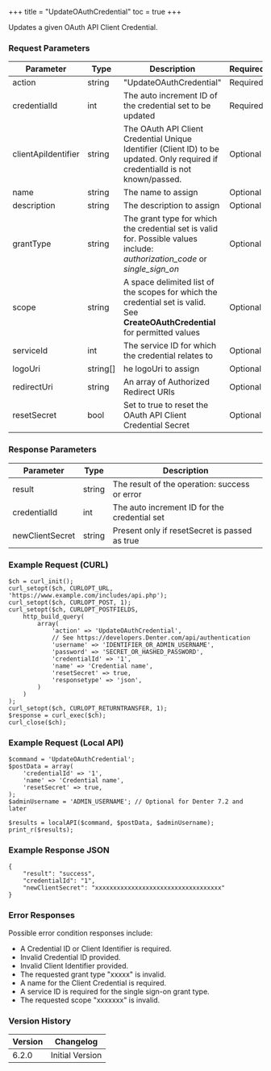 +++
title = "UpdateOAuthCredential"
toc = true
+++

Updates a given OAuth API Client Credential.

### Request Parameters

| Parameter | Type | Description | Required |
| --------- | ---- | ----------- | -------- |
| action | string | "UpdateOAuthCredential" | Required |
| credentialId | int | The auto increment ID of the credential set to be updated | Required |
| clientApiIdentifier | string | The OAuth API Client Credential Unique Identifier (Client ID) to be updated. Only required if credentialId is not known/passed. | Optional |
| name | string | The name to assign | Optional |
| description | string | The description to assign | Optional |
| grantType | string | The grant type for which the credential set is valid for. Possible values include: *authorization_code* or *single_sign_on* | Optional |
| scope | string | A space delimited list of the scopes for which the credential set is valid. See **CreateOAuthCredential** for permitted values | Optional |
| serviceId | int | The service ID for which the credential relates to | Optional |
| logoUri | string[] | he logoUri to assign | Optional |
| redirectUri | string | An array of Authorized Redirect URIs | Optional |
| resetSecret | bool | Set to true to reset the OAuth API Client Credential Secret | Optional |

### Response Parameters

| Parameter | Type | Description |
| --------- | ---- | ----------- |
| result | string | The result of the operation: success or error |
| credentialId | int | The auto increment ID for the credential set |
| newClientSecret | string | Present only if resetSecret is passed as true |


### Example Request (CURL)

```
$ch = curl_init();
curl_setopt($ch, CURLOPT_URL, 'https://www.example.com/includes/api.php');
curl_setopt($ch, CURLOPT_POST, 1);
curl_setopt($ch, CURLOPT_POSTFIELDS,
    http_build_query(
        array(
            'action' => 'UpdateOAuthCredential',
            // See https://developers.Denter.com/api/authentication
            'username' => 'IDENTIFIER_OR_ADMIN_USERNAME',
            'password' => 'SECRET_OR_HASHED_PASSWORD',
            'credentialId' => '1',
            'name' => 'Credential name',
            'resetSecret' => true,
            'responsetype' => 'json',
        )
    )
);
curl_setopt($ch, CURLOPT_RETURNTRANSFER, 1);
$response = curl_exec($ch);
curl_close($ch);
```


### Example Request (Local API)

```
$command = 'UpdateOAuthCredential';
$postData = array(
    'credentialId' => '1',
    'name' => 'Credential name',
    'resetSecret' => true,
);
$adminUsername = 'ADMIN_USERNAME'; // Optional for Denter 7.2 and later

$results = localAPI($command, $postData, $adminUsername);
print_r($results);
```


### Example Response JSON

```
{
    "result": "success",
    "credentialId": "1",
    "newClientSecret": "xxxxxxxxxxxxxxxxxxxxxxxxxxxxxxxxxxx"
}
```


### Error Responses

Possible error condition responses include:

* A Credential ID or Client Identifier is required.
* Invalid Credential ID provided.
* Invalid Client Identifier provided.
* The requested grant type "xxxxx" is invalid.
* A name for the Client Credential is required.
* A service ID is required for the single sign-on grant type.
* The requested scope "xxxxxxx" is invalid.


### Version History

| Version | Changelog |
| ------- | --------- |
| 6.2.0 | Initial Version |
